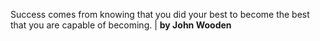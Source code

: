 Success comes from knowing that you did your best to become the best that you are capable of becoming. | **by John Wooden**